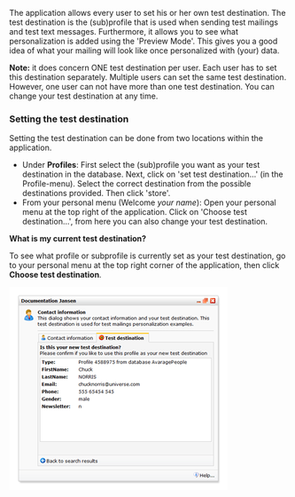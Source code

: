 The application allows every user to set his or her own test
destination. The test destination is the (sub)profile that is used when
sending test mailings and test text messages. Furthermore, it allows you
to see what personalization is added using the 'Preview Mode'. This
gives you a good idea of what your mailing will look like once
personalized with (your) data.

**Note:** it does concern ONE test destination per user. Each user has
to set this destination separately. Multiple users can set the same test
destination. However, one user can not have more than one test
destination. You can change your test destination at any time. 

### Setting the test destination

Setting the test destination can be done from two locations within the
application.

-   Under **Profiles**: First select the (sub)profile you want as your
    test destination in the database. Next, click on 'set test
    destination...' (in the Profile-menu). Select the correct
    destination from the possible destinations provided. Then click
    'store'.
-   From your personal menu (Welcome *your name*): Open your personal
    menu at the top right of the application. Click on 'Choose test
    destination...', from here you can also change your test
    destination.

**What is my current test destination?**

To see what profile or subprofile is currently set as your test
destination, go to your personal menu at the top right corner of the
application, then click **Choose test destination**.

![Test destination dialog](../images/createtestdestination.png)
